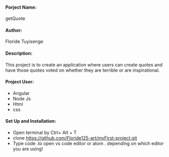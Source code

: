 #### Porject Name:
getQuote
#### Author:
Floride Tuyisenge
#### Description:
This project is to create an application where users can create quotes and have those quotes voted on whether they are terrible or are inspirational. 
#### Project User:
* Angular 
* Node Js
* Html
* css
#### Set Up and Installation:
* Open terminal by Ctrl+ Alt + T
* clone https://github.com/Floride125-art/myFirst-project.git
* Type code .to open vs code editor or atom . depending on which editor you are using!
